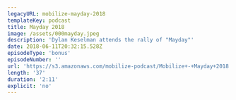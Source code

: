 ```yaml
---
legacyURL: mobilize-mayday-2018
templateKey: podcast
title: Mayday 2018
image: /assets/000mayday.jpeg
description: 'Dylan Keselman attends the rally of "Mayday"'
date: 2018-06-11T20:32:15.528Z
episodeType: 'bonus'
episodeNumber: ''
url: 'https://s3.amazonaws.com/mobilize-podcast/Mobilize+-+Mayday+2018.wav'
length: '37'
duration: '2:11'
explicit: 'no'
---
```

